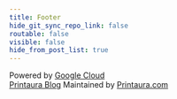 ```yaml
---
title: Footer
hide_git_sync_repo_link: false
routable: false
visible: false
hide_from_post_list: true
---
```


Powered by [Google Cloud](https://cloud.google.com/)  
[Printaura Blog](https://blog.printaura.com) Maintained by [Printaura.com](http://printaura.com)  
